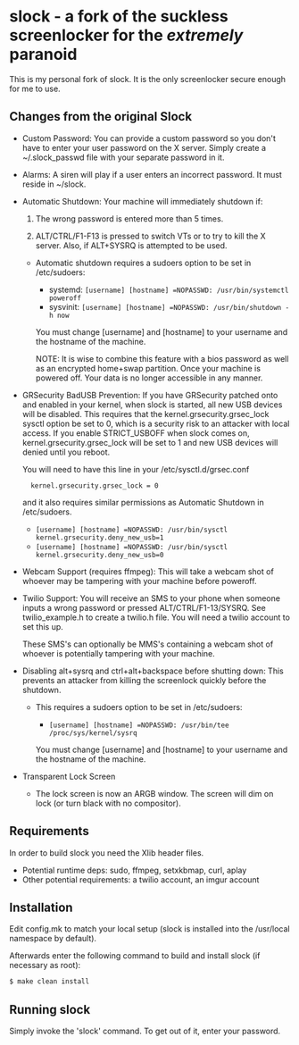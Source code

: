 # slock - a fork of the suckless screenlocker for the _extremely_ paranoid

This is my personal fork of slock. It is the only screenlocker secure enough
for me to use.

## Changes from the original Slock

- Custom Password: You can provide a custom password so you don't have to enter
  your user password on the X server. Simply create a ~/.slock_passwd file with
  your separate password in it.

- Alarms: A siren will play if a user enters an incorrect password. It must
  reside in ~/slock.

- Automatic Shutdown: Your machine will immediately shutdown if:

  1. The wrong password is entered more than 5 times.

  2. ALT/CTRL/F1-F13 is pressed to switch VTs or to try to kill the X server.
     Also, if ALT+SYSRQ is attempted to be used.

  - Automatic shutdown requires a sudoers option to be set in /etc/sudoers:

    - systemd: `[username] [hostname] =NOPASSWD: /usr/bin/systemctl poweroff`
    - sysvinit: `[username] [hostname] =NOPASSWD: /usr/bin/shutdown -h now`

    You must change [username] and [hostname] to your username and the hostname
    of the machine.

    NOTE: It is wise to combine this feature with a bios password as well as an
    encrypted home+swap partition. Once your machine is powered off. Your data
    is no longer accessible in any manner.

- GRSecurity BadUSB Prevention: If you have GRSecurity patched onto and enabled
  in your kernel, when slock is started, all new USB devices will be disabled.
  This requires that the kernel.grsecurity.grsec_lock sysctl option be set to 0,
  which is a security risk to an attacker with local access. If you enable
  STRICT\_USBOFF when slock comes on, kernel.grsecurity.grsec_lock will be set
  to 1 and new USB devices will denied until you reboot.

  You will need to have this line in your /etc/sysctl.d/grsec.conf

        kernel.grsecurity.grsec_lock = 0

  and it also requires similar permissions as Automatic Shutdown in
  /etc/sudoers.

    - `[username] [hostname] =NOPASSWD: /usr/bin/sysctl kernel.grsecurity.deny_new_usb=1`
    - `[username] [hostname] =NOPASSWD: /usr/bin/sysctl kernel.grsecurity.deny_new_usb=0`

- Webcam Support (requires ffmpeg): This will take a webcam shot of whoever may
  be tampering with your machine before poweroff.

- Twilio Support: You will receive an SMS to your phone when someone inputs a
  wrong password or pressed ALT/CTRL/F1-13/SYSRQ. See twilio_example.h to create a
  twilio.h file. You will need a twilio account to set this up.

  These SMS's can optionally be MMS's containing a webcam shot of whoever is
  potentially tampering with your machine.

- Disabling alt+sysrq and ctrl+alt+backspace before shutting down: This
  prevents an attacker from killing the screenlock quickly before the shutdown.

  - This requires a sudoers option to be set in /etc/sudoers:

    - `[username] [hostname] =NOPASSWD: /usr/bin/tee /proc/sys/kernel/sysrq`

    You must change [username] and [hostname] to your username and the hostname
    of the machine.

- Transparent Lock Screen

  - The lock screen is now an ARGB window. The screen will dim on lock (or turn
    black with no compositor).

## Requirements

In order to build slock you need the Xlib header files.

- Potential runtime deps: sudo, ffmpeg, setxkbmap, curl, aplay
- Other potential requirements: a twilio account, an imgur account

## Installation

Edit config.mk to match your local setup (slock is installed into
the /usr/local namespace by default).

Afterwards enter the following command to build and install slock
(if necessary as root):

``` bash
$ make clean install
```

## Running slock

Simply invoke the 'slock' command. To get out of it, enter your password.
